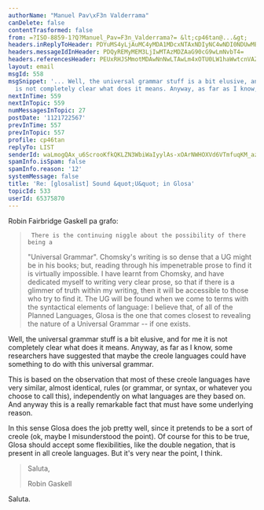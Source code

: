```yaml
---
authorName: "Manuel Pav\xF3n Valderrama"
canDelete: false
contentTrasformed: false
from: =?ISO-8859-1?Q?Manuel_Pav=F3n_Valderrama?= &lt;cp46tan@...&gt;
headers.inReplyToHeader: PDYuMS4yLjAuMC4yMDA1MDcxNTAxNDIyNC4wNDI0NDUwMEBwby5wYWNpZmljLm5ldC5hdT4=
headers.messageIdInHeader: PDQyREMyMEM3LjIwMTAzMDZAaG90cG9wLmNvbT4=
headers.referencesHeader: PEUxRHJSMmotMDAwNnNwLTAwLm4xOTU0LW1haWwtcnVAZjIxLm1haWwucnU+IDw0MkQyMjlFOS42MDkwNDA3QE1BR1JPVVAuUlU+IDwyMDA1MDcxMTEyMjAxNi5HQTMwOTQzQHZpY2VydmV6YT4gPDA1ZTgwMWM1ODY2MyRjYTFmNzI3MCRkMDRmZmVhOUBhY2VycHpkdjJhbWVsej4gPDYuMS4yLjAuMC4yMDA1MDcxMzE2NTAyOS4wMmFiNjFjMEBwby5wYWNpZmljLm5ldC5hdT4gPDQyRDUwMDEyLjMwNjA3MDFATUFHUk9VUC5SVT4gPDYuMS4yLjAuMC4yMDA1MDcxNTAxNDIyNC4wNDI0NDUwMEBwby5wYWNpZmljLm5ldC5hdT4=
layout: email
msgId: 558
msgSnippet: '... Well, the universal grammar stuff is a bit elusive, and for me it
  is not completely clear what does it means. Anyway, as far as I know, some researchers '
nextInTime: 559
nextInTopic: 559
numMessagesInTopic: 27
postDate: '1121722567'
prevInTime: 557
prevInTopic: 557
profile: cp46tan
replyTo: LIST
senderId: waLmogQAx_u6ScrooKfkQKLZN3WbiWaIyylAs-xOArNWHOXVd6VTmfuqKM_azy12TjBiLJug1R96yaAd_gQAKDXgZKCim2adlPHYMLKEBaaanTpSzHhfOmhd0WEFNWg3O2dBYd83
spamInfo.isSpam: false
spamInfo.reason: '12'
systemMessage: false
title: 'Re: [glosalist] Sound &quot;U&quot; in Glosa'
topicId: 533
userId: 65375870
---
```


Robin Fairbridge Gaskell pa grafo:

>      There is the continuing niggle about the possibility of there being a 
> "Universal Grammar".
> Chomsky's writing is so dense that a UG might be in his books; but, reading 
> through his impenetrable prose to find it is virtually impossible.  I have 
> learnt from Chomsky, and have dedicated myself to writing very clear prose, 
> so that if there is a glimmer of truth within my writing, then it will be 
> accessible to those who try to find it.
>      The UG will be found when we come to terms with the syntactical 
> elements of language: I believe that, of all of the Planned Languages, 
> Glosa is the one that comes closest to revealing the nature of a Universal 
> Grammar -- if one exists.

Well, the universal grammar stuff is a bit elusive, and for me it is not 
completely clear what does it means. Anyway, as far as I know, some researchers 
have suggested that maybe the creole languages could have something to do with 
this universal grammar.

This is based on the observation that most of these creole languages have very 
similar, almost identical, rules (or grammar, or syntax, or whatever you choose 
to call this), independently on what languages are they based on. And anyway 
this is a really remarkable fact that must have some underlying reason.

In this sense Glosa does the job pretty well, since it pretends to be a sort of 
creole (ok, maybe I misunderstood the point). Of course for this to be true, 
Glosa should accept some flexibilities, like the double negation, that is 
present in all creole languages. But it's very near the point, I think.

> Saluta,
> 
> Robin Gaskell

Saluta.



